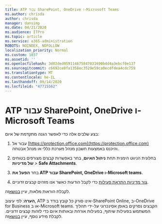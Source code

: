 ```yaml
---
title: ATP עבור SharePoint, OneDrive ו-Microsoft Teams
ms.author: chrisda
author: chrisda
manager: dansimp
ms.date: 04/21/2020
ms.audience: ITPro
ms.topic: article
ms.service: o365-administration
ROBOTS: NOINDEX, NOFOLLOW
localization_priority: Normal
ms.custom: 1037
ms.assetid: ''
ms.openlocfilehash: 3d02ded959114675847831690b4d4a3ebcf0e137
ms.sourcegitcommit: c6692ce0fa1358ec3529e59ca0ecdfdea4cdc759
ms.translationtype: MT
ms.contentlocale: he-IL
ms.lasthandoff: 09/14/2020
ms.locfileid: "47715562"
---
```

# <a name="atp-for-sharepoint-onedrive-and-microsoft-teams"></a>ATP עבור SharePoint, OneDrive ו-Microsoft Teams

בצע שלבים אלה כדי לאפשר הגנה מתקדמת של איום:

1. עבור אל [https://protection.office.com](https://protection.office.com) והיכנס באמצעות חשבון מנהל מערכת כללי או מנהל אבטחה.

2. בחלונית הניווט הימנית תחת **ניהול האיום**, בחר באפשרות קבצים מצורפים בטוחים **של מדיניות** \> **Safe Attachments**.

3. בחר **הפעל את ATP עבור SharePoint, OneDrive ו-Microsoft teams**.

4. [צור מדיניות התראת פעילות](https://docs.microsoft.com/microsoft-365/compliance/create-activity-alerts) כדי לקבל הודעות כאשר אנו מזהים קבצים זדוניים.

לקבלת הוראות מלאות, עיין [בנושא](https://docs.microsoft.com/microsoft-365/security/office-365-security/turn-on-atp-for-spo-odb-and-teams)זה.

**הערה**: לפי עיצוב, ATP אינו סורק כל קובץ בודד ב-SharePoint Online, ב-OneDrive for Business או ב-Microsoft teams. הקבצים נסרקים באופן אסינכרוני על-ידי תהליך המשתמש בפעילות שיתוף, בפעילות אורחת ובאותות איום כדי לזהות קבצים זדוניים. לקבלת מידע נוסף, עיין [בנושא](https://docs.microsoft.com/microsoft-365/security/office-365-security/atp-for-spo-odb-and-teams)זה.
